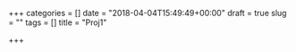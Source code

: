 +++
categories = []
date = "2018-04-04T15:49:49+00:00"
draft = true
slug = ""
tags = []
title = "Proj1"

+++
